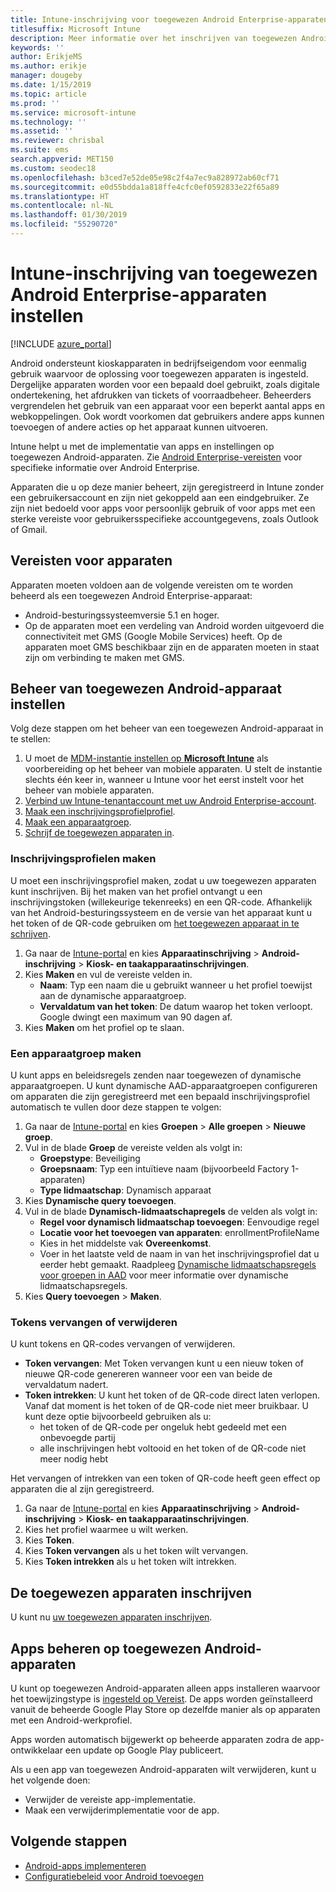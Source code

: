 ```yaml
---
title: Intune-inschrijving voor toegewezen Android Enterprise-apparaten instellen
titlesuffix: Microsoft Intune
description: Meer informatie over het inschrijven van toegewezen Android Enterprise-apparaten in Intune.
keywords: ''
author: ErikjeMS
ms.author: erikje
manager: dougeby
ms.date: 1/15/2019
ms.topic: article
ms.prod: ''
ms.service: microsoft-intune
ms.technology: ''
ms.assetid: ''
ms.reviewer: chrisbal
ms.suite: ems
search.appverid: MET150
ms.custom: seodec18
ms.openlocfilehash: b3ced7e52de05e98c2f4a7ec9a828972ab60cf71
ms.sourcegitcommit: e0d55bdda1a818ffe4cfc0ef0592833e22f65a89
ms.translationtype: HT
ms.contentlocale: nl-NL
ms.lasthandoff: 01/30/2019
ms.locfileid: "55290720"
---
```

# <a name="set-up-intune-enrollment-of-android-enterprise-dedicated-devices"></a>Intune-inschrijving van toegewezen Android Enterprise-apparaten instellen

[!INCLUDE [azure_portal](./includes/azure_portal.md)]

Android ondersteunt kioskapparaten in bedrijfseigendom voor eenmalig gebruik waarvoor de oplossing voor toegewezen apparaten is ingesteld. Dergelijke apparaten worden voor een bepaald doel gebruikt, zoals digitale ondertekening, het afdrukken van tickets of voorraadbeheer. Beheerders vergrendelen het gebruik van een apparaat voor een beperkt aantal apps en webkoppelingen. Ook wordt voorkomen dat gebruikers andere apps kunnen toevoegen of andere acties op het apparaat kunnen uitvoeren.

Intune helpt u met de implementatie van apps en instellingen op toegewezen Android-apparaten. Zie [Android Enterprise-vereisten](https://support.google.com/work/android/answer/6174145?hl=en&ref_topic=6151012) voor specifieke informatie over Android Enterprise.

Apparaten die u op deze manier beheert, zijn geregistreerd in Intune zonder een gebruikersaccount en zijn niet gekoppeld aan een eindgebruiker. Ze zijn niet bedoeld voor apps voor persoonlijk gebruik of voor apps met een sterke vereiste voor gebruikersspecifieke accountgegevens, zoals Outlook of Gmail.

## <a name="device-requirements"></a>Vereisten voor apparaten

Apparaten moeten voldoen aan de volgende vereisten om te worden beheerd als een toegewezen Android Enterprise-apparaat:

- Android-besturingssysteemversie 5.1 en hoger.
- Op de apparaten moet een verdeling van Android worden uitgevoerd die connectiviteit met GMS (Google Mobile Services) heeft. Op de apparaten moet GMS beschikbaar zijn en de apparaten moeten in staat zijn om verbinding te maken met GMS.

## <a name="set-up-android-dedicated-device-management"></a>Beheer van toegewezen Android-apparaat instellen

Volg deze stappen om het beheer van een toegewezen Android-apparaat in te stellen:

1. U moet de [MDM-instantie instellen op **Microsoft Intune**](mdm-authority-set.md) als voorbereiding op het beheer van mobiele apparaten. U stelt de instantie slechts één keer in, wanneer u Intune voor het eerst instelt voor het beheer van mobiele apparaten.
2. [Verbind uw Intune-tenantaccount met uw Android Enterprise-account](connect-intune-android-enterprise.md).
3. [Maak een inschrijvingsprofielprofiel](#create-an-enrollment-profile).
4. [Maak een apparaatgroep](#create-a-device-group).
5. [Schrijf de toegewezen apparaten in](#enroll-the-dedicated-devices).

### <a name="create-an-enrollment-profile"></a>Inschrijvingsprofielen maken

U moet een inschrijvingsprofiel maken, zodat u uw toegewezen apparaten kunt inschrijven. Bij het maken van het profiel ontvangt u een inschrijvingstoken (willekeurige tekenreeks) en een QR-code. Afhankelijk van het Android-besturingssysteem en de versie van het apparaat kunt u het token of de QR-code gebruiken om [het toegewezen apparaat in te schrijven](#enroll-the-dedicated-devices).

1. Ga naar de [Intune-portal](https://portal.azure.com) en kies **Apparaatinschrijving** > **Android-inschrijving** > **Kiosk- en taakapparaatinschrijvingen**.
2. Kies **Maken** en vul de vereiste velden in.
    - **Naam**: Typ een naam die u gebruikt wanneer u het profiel toewijst aan de dynamische apparaatgroep.
    - **Vervaldatum van het token**: De datum waarop het token verloopt. Google dwingt een maximum van 90 dagen af.
3. Kies **Maken** om het profiel op te slaan.

### <a name="create-a-device-group"></a>Een apparaatgroep maken

U kunt apps en beleidsregels zenden naar toegewezen of dynamische apparaatgroepen. U kunt dynamische AAD-apparaatgroepen configureren om apparaten die zijn geregistreerd met een bepaald inschrijvingsprofiel automatisch te vullen door deze stappen te volgen:

1. Ga naar de [Intune-portal](https://portal.azure.com) en kies **Groepen** > **Alle groepen** > **Nieuwe groep**.
2. Vul in de blade **Groep** de vereiste velden als volgt in:
    - **Groepstype**: Beveiliging
    - **Groepsnaam**: Typ een intuïtieve naam (bijvoorbeeld Factory 1-apparaten)
    - **Type lidmaatschap**: Dynamisch apparaat
3. Kies **Dynamische query toevoegen**.
4. Vul in de blade **Dynamisch-lidmaatschapregels** de velden als volgt in:
    - **Regel voor dynamisch lidmaatschap toevoegen**: Eenvoudige regel
    - **Locatie voor het toevoegen van apparaten**: enrollmentProfileName
    - Kies in het middelste vak **Overeenkomst**.
    - Voer in het laatste veld de naam in van het inschrijvingsprofiel dat u eerder hebt gemaakt.
    Raadpleeg [Dynamische lidmaatschapsregels voor groepen in AAD](https://docs.microsoft.com/azure/active-directory/users-groups-roles/groups-dynamic-membership) voor meer informatie over dynamische lidmaatschapsregels. 
5. Kies **Query toevoegen** > **Maken**.

### <a name="replace-or-remove-tokens"></a>Tokens vervangen of verwijderen

U kunt tokens en QR-codes vervangen of verwijderen.

- **Token vervangen**: Met Token vervangen kunt u een nieuw token of nieuwe QR-code genereren wanneer voor een van beide de vervaldatum nadert.
- **Token intrekken**: U kunt het token of de QR-code direct laten verlopen. Vanaf dat moment is het token of de QR-code niet meer bruikbaar. U kunt deze optie bijvoorbeeld gebruiken als u:
    - het token of de QR-code per ongeluk hebt gedeeld met een onbevoegde partij
    - alle inschrijvingen hebt voltooid en het token of de QR-code niet meer nodig hebt

Het vervangen of intrekken van een token of QR-code heeft geen effect op apparaten die al zijn geregistreerd.

1. Ga naar de [Intune-portal](https://portal.azure.com) en kies **Apparaatinschrijving** > **Android-inschrijving** > **Kiosk- en taakapparaatinschrijvingen**.
2. Kies het profiel waarmee u wilt werken.
3. Kies **Token**.
4. Kies **Token vervangen** als u het token wilt vervangen.
5. Kies **Token intrekken** als u het token wilt intrekken.

## <a name="enroll-the-dedicated-devices"></a>De toegewezen apparaten inschrijven

U kunt nu [uw toegewezen apparaten inschrijven](android-dedicated-devices-fully-managed-enroll.md).

## <a name="managing-apps-on-android-dedicated-devices"></a>Apps beheren op toegewezen Android-apparaten

U kunt op toegewezen Android-apparaten alleen apps installeren waarvoor het toewijzingstype is [ingesteld op Vereist](apps-deploy.md#assign-an-app). De apps worden geïnstalleerd vanuit de beheerde Google Play Store op dezelfde manier als op apparaten met een Android-werkprofiel.

Apps worden automatisch bijgewerkt op beheerde apparaten zodra de app-ontwikkelaar een update op Google Play publiceert.

Als u een app van toegewezen Android-apparaten wilt verwijderen, kunt u het volgende doen:
-   Verwijder de vereiste app-implementatie.
-   Maak een verwijderimplementatie voor de app.

## <a name="next-steps"></a>Volgende stappen
- [Android-apps implementeren](apps-deploy.md)
- [Configuratiebeleid voor Android toevoegen](device-profiles.md)
